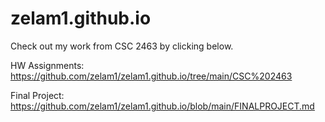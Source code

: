 # zelam1.github.io

Check out my work from CSC 2463 by clicking below.

HW Assignments:
https://github.com/zelam1/zelam1.github.io/tree/main/CSC%202463

Final Project:
https://github.com/zelam1/zelam1.github.io/blob/main/FINALPROJECT.md
